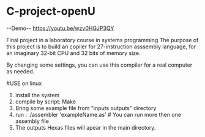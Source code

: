 # C-project-openU

--Demo-- https://youtu.be/wzv0HGJP3QY

Final project in a laboratory course in systems programming
The purpose of this project is to build an copiler for 27-instruction asssembly language, for an imaginary 32-bit CPU and 32 bits of memory size. 

By changing some settings, you can use this compiler for a real computer as needed.


#USE on linux
1) install the system 
2) compile by script:
        Make
3) Bring some example file from "inputs outputs" directory
4) run : ./assembler 'exampleName.as'       # You can run more then one assembly file
5) The outputs Hexas files will apear in the main directory. 




